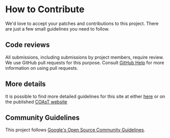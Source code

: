 # How to Contribute

We'd love to accept your patches and contributions to this project. There are
just a few small guidelines you need to follow.

## Code reviews

All submissions, including submissions by project members, require review. We
use GitHub pull requests for this purpose. Consult
[GitHub Help](https://help.github.com/articles/about-pull-requests/) for more
information on using pull requests.

## More details
It is possible to find more detailed guidelines for this site at either
[here](content/en/docs/Contribution%20guidelines) or on the published [COAsT website](https://british-oceanographic-data-centre.github.io/COAsT/docs/contribution-guidelines/)

## Community Guidelines

This project follows
[Google's Open Source Community Guidelines](https://opensource.google.com/conduct/).

